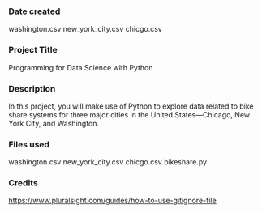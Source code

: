 ### Date created
washington.csv
new_york_city.csv
chicgo.csv

### Project Title
Programming for Data Science with Python

### Description
In this project, you will make use of Python to explore data related to bike share systems for three major cities in the United States—Chicago, New York City, and Washington.

### Files used
washington.csv
new_york_city.csv
chicgo.csv
bikeshare.py

### Credits
https://www.pluralsight.com/guides/how-to-use-gitignore-file

